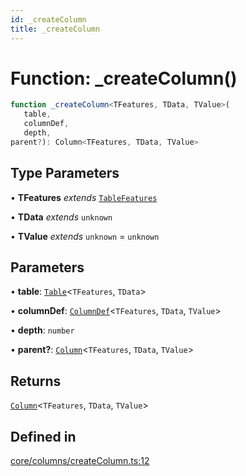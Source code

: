 ```yaml
---
id: _createColumn
title: _createColumn
---
```


# Function: \_createColumn()

```ts
function _createColumn<TFeatures, TData, TValue>(
   table, 
   columnDef, 
   depth, 
parent?): Column<TFeatures, TData, TValue>
```

## Type Parameters

• **TFeatures** *extends* [`TableFeatures`](../interfaces/tablefeatures.md)

• **TData** *extends* `unknown`

• **TValue** *extends* `unknown` = `unknown`

## Parameters

• **table**: [`Table`](../type-aliases/table.md)\<`TFeatures`, `TData`\>

• **columnDef**: [`ColumnDef`](../type-aliases/columndef.md)\<`TFeatures`, `TData`, `TValue`\>

• **depth**: `number`

• **parent?**: [`Column`](../type-aliases/column.md)\<`TFeatures`, `TData`, `TValue`\>

## Returns

[`Column`](../type-aliases/column.md)\<`TFeatures`, `TData`, `TValue`\>

## Defined in

[core/columns/createColumn.ts:12](https://github.com/TanStack/table/blob/b1e6b79157b0debc7222660572b06c8b857f4605/packages/table-core/src/core/columns/createColumn.ts#L12)
